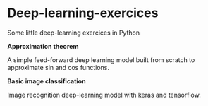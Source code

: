 # Deep-learning-exercices
Some little deep-learning exercices in Python


**Approximation theorem**

A simple feed-forward deep learning model built from scratch to approximate sin and cos functions.

**Basic image classification**

Image recognition deep-learning model with keras and tensorflow.
